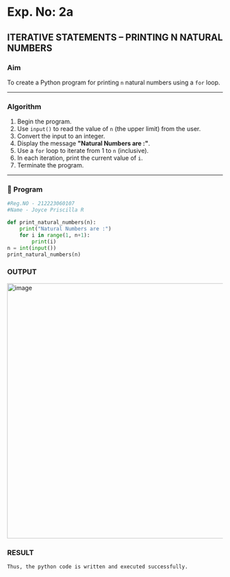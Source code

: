 # Exp. No: 2a  
## ITERATIVE STATEMENTS – PRINTING N NATURAL NUMBERS

###  Aim
To create a Python program for printing `n` natural numbers using a `for` loop.

---

###  Algorithm

1. Begin the program.
2. Use `input()` to read the value of `n` (the upper limit) from the user.
3. Convert the input to an integer.
4. Display the message **"Natural Numbers are :"**.
5. Use a `for` loop to iterate from 1 to `n` (inclusive).
6. In each iteration, print the current value of `i`.
7. Terminate the program.

---

### 🧾 Program

```python
#Reg.NO - 212223060107
#Name - Joyce Priscilla R

def print_natural_numbers(n):
    print("Natural Numbers are :")
    for i in range(1, n+1):
        print(i)
n = int(input())
print_natural_numbers(n)

```
### OUTPUT

<img width="838" height="595" alt="image" src="https://github.com/user-attachments/assets/127146dd-1744-4cc1-85a2-553faeac0ae5" />


### RESULT
```
Thus, the python code is written and executed successfully.
```
